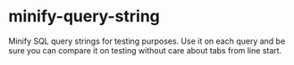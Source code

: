 # minify-query-string

Minify SQL query strings for testing purposes. Use it on each query and be sure you can compare it on testing without
 care about tabs from line start.